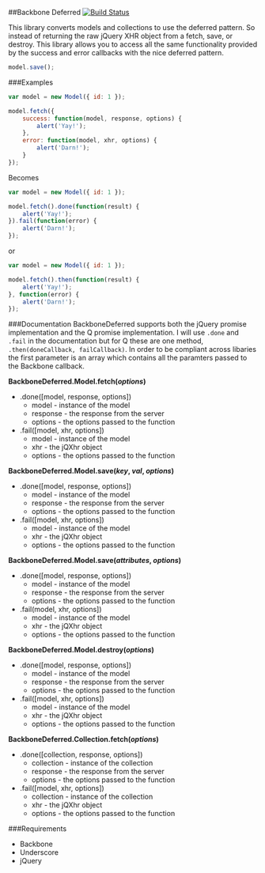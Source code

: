 ##Backbone Deferred
[![Build Status](https://travis-ci.org/arhea/backbone-deferred.png)](https://travis-ci.org/arhea/backbone-deferred)

This library converts models and collections to use the deferred pattern. So instead of returning the raw jQuery XHR object from a fetch, save, or destroy. This library allows you to access all the same functionality provided by the success and error callbacks with the nice deferred pattern.

```javascript
model.save();
```

###Examples
```javascript
var model = new Model({ id: 1 });

model.fetch({
    success: function(model, response, options) {
        alert('Yay!');
    },
    error: function(model, xhr, options) {
        alert('Darn!');
    }
});
```

Becomes

```javascript
var model = new Model({ id: 1 });

model.fetch().done(function(result) {
    alert('Yay!');
}).fail(function(error) {
    alert('Darn!');
});
```
or
```javascript
var model = new Model({ id: 1 });

model.fetch().then(function(result) {
    alert('Yay!');
}, function(error) {
    alert('Darn!');
});
```

###Documentation
BackboneDeferred supports both the jQuery promise implementation and the Q promise implementation. I will use `.done` and `.fail` in the documentation but for Q these are one method, `.then(doneCallback, failCallback)`. In order to be compliant across libaries the first parameter is an array which contains all the paramters passed to the Backbone callback.

**BackboneDeferred.Model.fetch(*options*)**
* .done([model, response, options])
    * model - instance of the model
    * response - the response from the server
    * options - the options passed to the function
* .fail([model, xhr, options])
    * model - instance of the model
    * xhr - the jQXhr object
    * options - the options passed to the function

**BackboneDeferred.Model.save(*key*, *val*, *options*)**
* .done([model, response, options])
    * model - instance of the model
    * response - the response from the server
    * options - the options passed to the function
* .fail([model, xhr, options])
    * model - instance of the model
    * xhr - the jQXhr object
    * options - the options passed to the function

**BackboneDeferred.Model.save(*attributes*, *options*)**
* .done([model, response, options])
    * model - instance of the model
    * response - the response from the server
    * options - the options passed to the function
* .fail(model, xhr, options])
    * model - instance of the model
    * xhr - the jQXhr object
    * options - the options passed to the function

**BackboneDeferred.Model.destroy(*options*)**
* .done([model, response, options])
    * model - instance of the model
    * response - the response from the server
    * options - the options passed to the function
* .fail([model, xhr, options])
    * model - instance of the model
    * xhr - the jQXhr object
    * options - the options passed to the function

**BackboneDeferred.Collection.fetch(*options*)**
* .done([collection, response, options])
    * collection - instance of the collection
    * response - the response from the server
    * options - the options passed to the function
* .fail([model, xhr, options])
    * collection - instance of the collection
    * xhr - the jQXhr object
    * options - the options passed to the function

###Requirements
* Backbone
* Underscore
* jQuery

